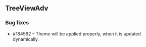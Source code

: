 
## TreeViewAdv

### Bug fixes

* \#184562 – Theme will be applied properly, when it is updated dynamically. 


  